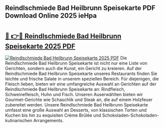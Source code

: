 ## Reindlschmiede Bad Heilbrunn Speisekarte PDF Download Online 2025 ieHpa

# <h2><a href="http://gcbrfty.nevu.top/?p=Reindlschmiede+Bad+Heilbrunn+Speisekarte">🔗 👉🔴 Reindlschmiede Bad Heilbrunn Speisekarte 2025 PDF</a></h2>

[![Reindlschmiede Bad Heilbrunn Speisekarte 2025 PDF](https://i.imgur.com/dBaPXMq.png)](http://gcbrfty.nevu.top/?p=Reindlschmiede+Bad+Heilbrunn+Speisekarte)
Die Reindlschmiede Bad Heilbrunn Speisekarte ist nicht nur eine Liste von Gerichten, sondern auch die Kunst, ein Gericht zu kreieren. Auf der Reindlschmiede Bad Heilbrunn Speisekarte unseres Restaurants finden Sie leichte und frische Salate in unserem speziellen Bereich. Für diejenigen, die Fleisch lieben, bieten wir eine umfangreiche Auswahl an Gerichten auf der Reindlschmiede Bad Heilbrunn Speisekarte an: Rindfleisch, Schweinefleisch, Huhn und Fisch. Unseren Auserwählten bieten wir Gourmet-Gerichte wie Schaschlik und Steak an, die auf einem Holzfeuer zubereitet werden. Unsere Reindlschmiede Bad Heilbrunn Speisekarte umfasst eine große Auswahl an Desserts, von klassischen Torten und Kuchen bis hin zu exquisiten Crème Brûlée und Schokoladen-Schokoladen-kulinarischen Arrangements.

